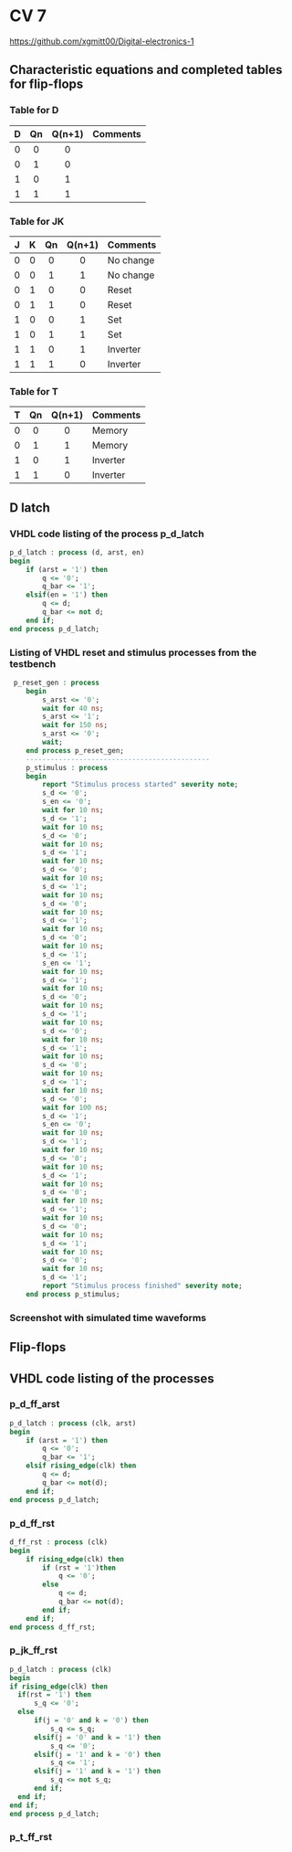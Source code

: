 # CV 7

https://github.com/xgmitt00/Digital-electronics-1

## Characteristic equations and completed tables for flip-flops

### Table for D
| D | Qn | Q(n+1) | Comments |
| :-: | :-: | :-: | :-- |
| 0 | 0 | 0 | |
| 0 | 1 | 0 | |
| 1 | 0 | 1 | |
| 1 | 1 | 1 | |

### Table for JK
| J | K | Qn | Q(n+1) | Comments |
| :-: | :-: | :-: | :-: | :-- |
| 0 | 0 | 0 | 0 | No change |
| 0 | 0 | 1 | 1 | No change |
| 0 | 1 | 0 | 0 | Reset |
| 0 | 1 | 1 | 0 | Reset |
| 1 | 0 | 0 | 1 | Set |
| 1 | 0 | 1 | 1 | Set |
| 1 | 1 | 0 | 1 | Inverter |
| 1 | 1 | 1 | 0 | Inverter |

### Table for T
| T | Qn | Q(n+1) | Comments |
| :-: | :-: | :-: | :-- |
| 0 | 0 | 0 | Memory |
| 0 | 1 | 1 | Memory |
| 1 | 0 | 1 | Inverter |
| 1 | 1 | 0 | Inverter |

## D latch
### VHDL code listing of the process p_d_latch
```vhdl
p_d_latch : process (d, arst, en)
begin
    if (arst = '1') then
        q <= '0';
        q_bar <= '1';
    elsif(en = '1') then
        q <= d;
        q_bar <= not d;
    end if;
end process p_d_latch;
```
### Listing of VHDL reset and stimulus processes from the testbench 
```vhdl
 p_reset_gen : process
    begin
        s_arst <= '0';
        wait for 40 ns;        
        s_arst <= '1';
        wait for 150 ns;
        s_arst <= '0';
        wait;
    end process p_reset_gen;    
    ---------------------------------------------      
    p_stimulus : process
    begin
        report "Stimulus process started" severity note;       
        s_d <= '0';
        s_en <= '0';             
        wait for 10 ns;
        s_d <= '1';
        wait for 10 ns;
        s_d <= '0';
        wait for 10 ns;
        s_d <= '1';
        wait for 10 ns;
        s_d <= '0';
        wait for 10 ns;
        s_d <= '1';
        wait for 10 ns;
        s_d <= '0';
        wait for 10 ns;
        s_d <= '1';
        wait for 10 ns;
        s_d <= '0';
        wait for 10 ns;
        s_d <= '1';        
        s_en <= '1';       
        wait for 10 ns;
        s_d <= '1';
        wait for 10 ns;
        s_d <= '0';
        wait for 10 ns;
        s_d <= '1';
        wait for 10 ns;
        s_d <= '0';
        wait for 10 ns;
        s_d <= '1';
        wait for 10 ns;
        s_d <= '0';
        wait for 10 ns;
        s_d <= '1';
        wait for 10 ns;
        s_d <= '0';
        wait for 100 ns;
        s_d <= '1';       
        s_en <= '0';        
        wait for 10 ns;
        s_d <= '1';
        wait for 10 ns;
        s_d <= '0';
        wait for 10 ns;
        s_d <= '1';
        wait for 10 ns;
        s_d <= '0';
        wait for 10 ns;
        s_d <= '1';
        wait for 10 ns;
        s_d <= '0';
        wait for 10 ns;
        s_d <= '1';
        wait for 10 ns;
        s_d <= '0';
        wait for 10 ns;
        s_d <= '1';        
        report "Stimulus process finished" severity note;    
    end process p_stimulus;
```
### Screenshot with simulated time waveforms

## Flip-flops
## VHDL code listing of the processes
### p_d_ff_arst
```vhdl
p_d_latch : process (clk, arst)
begin
    if (arst = '1') then
        q <= '0';
        q_bar <= '1';
    elsif rising_edge(clk) then
        q <= d;
        q_bar <= not(d);
    end if;
end process p_d_latch;
```
### p_d_ff_rst
```vhdl
d_ff_rst : process (clk)
begin
    if rising_edge(clk) then
        if (rst = '1')then
            q <= '0';
        else
            q <= d;
            q_bar <= not(d);                  
        end if;           
    end if;
end process d_ff_rst;
```
### p_jk_ff_rst
```vhdl
p_d_latch : process (clk)
begin
if rising_edge(clk) then
  if(rst = '1') then
      s_q <= '0';
  else 
      if(j = '0' and k = '0') then
          s_q <= s_q;          
      elsif(j = '0' and k = '1') then
          s_q <= '0';           
      elsif(j = '1' and k = '0') then
          s_q <= '1';            
      elsif(j = '1' and k = '1') then
          s_q <= not s_q;
      end if;
  end if;
end if;  
end process p_d_latch;
```
### p_t_ff_rst
